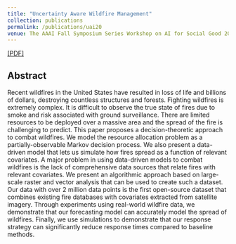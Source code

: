 ```yaml
---
title: "Uncertainty Aware Wildfire Management"
collection: publications
permalink: /publications/uai20
venue: The AAAI Fall Symposium Series Workshop on AI for Social Good 2020
---
```


[[PDF]](https://ayanmukhopadhyay.github.io/files/aaai_wildfire.pdf)

## Abstract
Recent wildfires in the United States have resulted in loss of life and billions of dollars, destroying countless structures and forests. Fighting wildfires is extremely complex. It is difficult to observe the true state of fires due to smoke and risk associated with ground surveillance. There are limited resources to be deployed over a massive area and the spread of the fire is challenging to predict. This paper proposes a decision-theoretic approach to combat wildfires. We model the resource allocation problem as a partially-observable Markov decision process. We also present a data-driven model that lets us simulate how fires spread as a function of relevant covariates. A major problem in using data-driven models to combat wildfires is the lack of comprehensive data sources that relate fires with relevant covariates. We present an algorithmic approach based on large-scale raster and vector analysis that can be used to create such a dataset. Our data with over 2 million data points is the first open-source dataset that combines existing fire databases with covariates extracted from satellite imagery. Through experiments using real-world wildfire data, we demonstrate that our forecasting model can accurately model the spread of wildfires. Finally, we use simulations to demonstrate that our response strategy can significantly reduce response times compared to baseline methods.